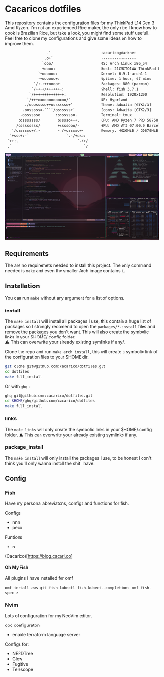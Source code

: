 # Cacaricos dotfiles

This repository contains the configuration files for my ThinkPad L14 Gen 3 Amd Ryzen.
I'm not an experienced Rice maker, the only rice I know how to cook is Brazilian Rice, but take a look, you might find some stuff usefull.
Feel free to clone my configurations and give some ideas on how to improve them.


```txt
                   -`                       cacarico@darknet
                  .o+`                      ----------------
                 `ooo/                      OS: Arch Linux x86_64
                `+oooo:                     Host: 21C5CTO1WW ThinkPad L14 Gen 3
               `+oooooo:                    Kernel: 6.9.1-arch1-1
               -+oooooo+:                   Uptime: 1 hour, 47 mins
             `/:-:++oooo+:                  Packages: 880 (pacman)
            `/++++/+++++++:                 Shell: fish 3.7.1
           `/++++++++++++++:                Resolution: 1920x1200
          `/+++ooooooooooooo/`              DE: Hyprland
         ./ooosssso++osssssso+`             Theme: Adwaita [GTK2/3]
        .oossssso-````/ossssss+`            Icons: Adwaita [GTK2/3]
       -osssssso.      :ssssssso.           Terminal: tmux
      :osssssss/        osssso+++.          CPU: AMD Ryzen 7 PRO 5875U with Radeon Graphics (16) @ 4.546GHz
     /ossssssss/        +ssssooo/-          GPU: AMD ATI 07:00.0 Barcelo
   `/ossssso+/:-        -:/+osssso+-        Memory: 4026MiB / 30878MiB
  `+sso+:-`                 `.-/+oso:
 `++:.                           `-/+/
 .`                                 `/
```
![Working Laptop Setup](images/desktop-vim-spt-neofetch.png)


## Requirements

The are no requiremets needed to install this project.
The only command needed is `make` and even the smaller Arch image contains it.

## Installation

You can run `make` without any argument for a list of options.


### install

The `make install` will install all packages I use, this contain a huge list of packages so I strongly recomend to open the `packages/*.install` files and remove the packages you don't want.
This will also create the symbolic links in your $HOME/.config folder.\
:warning: This can overwrite your already existing symlinks if any.\

Clone the repo and run `make arch_install`, this will create a symbolic link of the configuration files to your $HOME dir.

```bash
git clone git@github.com:cacarico/dotfiles.git
cd dotfiles
make full_install
```

Or with `ghq` :
```bash
ghq git@github.com:cacarico/dotfiles.git
cd $HOME/ghq/github.com/cacarico/dotfiles
make full_install
```

### links

The `make links` will only create the symbolic links in your $HOME/.config folder.
:warning: This can overwrite your already existing symlinks if any.

### package_install

The `make install` will only install the packages I use, to be honest I don't think you'll only wanna install the shit I have.


## Config

### Fish

Have my personal abreviatons, configs and functions for fish.

Configs
* nnn
* peco

Funtions
* n

(Cacarico)[https://blog.cacari.co]

#### Oh My Fish

All plugins I have installed for omf

```
omf install aws git fish kubectl fish-kubectl-completions omf fish-spec z

```

### Nvim

Lots of configuration for my NeoVim editor.

coc configuraton
* enable terraform language server


Configs for:
* NERDTree
* Glow
* Fugitive
* Telescope
